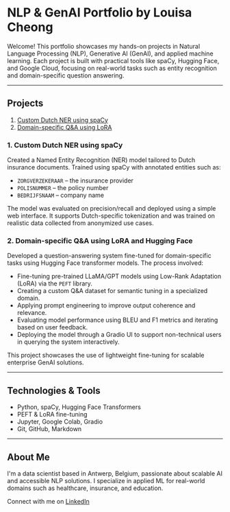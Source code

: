 # NLP & GenAI Portfolio by Louisa Cheong

Welcome! This portfolio showcases my hands-on projects in Natural Language Processing (NLP), Generative AI (GenAI), and applied machine learning. Each project is built with practical tools like spaCy, Hugging Face, and Google Cloud, focusing on real-world tasks such as entity recognition and domain-specific question answering.

---

## Projects
1. [Custom Dutch NER using spaCy](./dutch-ner/README.md)
2. [Domain-specific Q&A using LoRA](./genai-qa-lora/README.md)

### 1. Custom Dutch NER using spaCy
Created a Named Entity Recognition (NER) model tailored to Dutch insurance documents. Trained using spaCy with annotated entities such as:
- `ZORGVERZEKERAAR` – the insurance provider
- `POLISNUMMER` – the policy number
- `BEDRIJFSNAAM` – company name

The model was evaluated on precision/recall and deployed using a simple web interface. It supports Dutch-specific tokenization and was trained on realistic data collected from anonymized use cases.

### 2. Domain-specific Q&A using LoRA and Hugging Face
Developed a question-answering system fine-tuned for domain-specific tasks using Hugging Face transformer models. The process involved:

- Fine-tuning pre-trained LLaMA/GPT models using Low-Rank Adaptation (LoRA) via the `PEFT` library.
- Creating a custom Q&A dataset for semantic tuning in a specialized domain.
- Applying prompt engineering to improve output coherence and relevance.
- Evaluating model performance using BLEU and F1 metrics and iterating based on user feedback.
- Deploying the model through a Gradio UI to support non-technical users in querying the system interactively.

This project showcases the use of lightweight fine-tuning for scalable enterprise GenAI solutions.

---

## Technologies & Tools
- Python, spaCy, Hugging Face Transformers
- PEFT & LoRA fine-tuning
- Jupyter, Google Colab, Gradio
- Git, GitHub, Markdown

---

## About Me
I'm a data scientist based in Antwerp, Belgium, passionate about scalable AI and accessible NLP solutions. I specialize in applied ML for real-world domains such as healthcare, insurance, and education.

Connect with me on [LinkedIn](https://www.linkedin.com/in/phui-san-louisa-cheong-6a62772/)

